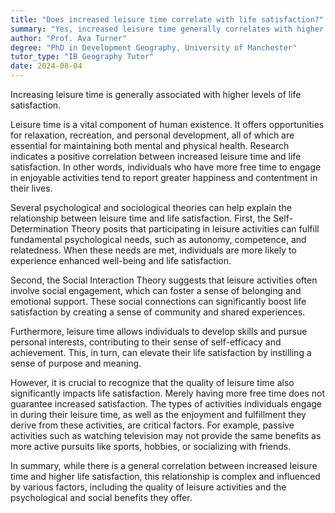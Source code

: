 ```yaml
---
title: "Does increased leisure time correlate with life satisfaction?"
summary: "Yes, increased leisure time generally correlates with higher life satisfaction."
author: "Prof. Ava Turner"
degree: "PhD in Development Geography, University of Manchester"
tutor_type: "IB Geography Tutor"
date: 2024-08-04
---
```


Increasing leisure time is generally associated with higher levels of life satisfaction.

Leisure time is a vital component of human existence. It offers opportunities for relaxation, recreation, and personal development, all of which are essential for maintaining both mental and physical health. Research indicates a positive correlation between increased leisure time and life satisfaction. In other words, individuals who have more free time to engage in enjoyable activities tend to report greater happiness and contentment in their lives.

Several psychological and sociological theories can help explain the relationship between leisure time and life satisfaction. First, the Self-Determination Theory posits that participating in leisure activities can fulfill fundamental psychological needs, such as autonomy, competence, and relatedness. When these needs are met, individuals are more likely to experience enhanced well-being and life satisfaction.

Second, the Social Interaction Theory suggests that leisure activities often involve social engagement, which can foster a sense of belonging and emotional support. These social connections can significantly boost life satisfaction by creating a sense of community and shared experiences.

Furthermore, leisure time allows individuals to develop skills and pursue personal interests, contributing to their sense of self-efficacy and achievement. This, in turn, can elevate their life satisfaction by instilling a sense of purpose and meaning.

However, it is crucial to recognize that the quality of leisure time also significantly impacts life satisfaction. Merely having more free time does not guarantee increased satisfaction. The types of activities individuals engage in during their leisure time, as well as the enjoyment and fulfillment they derive from these activities, are critical factors. For example, passive activities such as watching television may not provide the same benefits as more active pursuits like sports, hobbies, or socializing with friends.

In summary, while there is a general correlation between increased leisure time and higher life satisfaction, this relationship is complex and influenced by various factors, including the quality of leisure activities and the psychological and social benefits they offer.
    